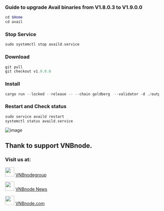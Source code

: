 ### Guide to upgrade Avail binaries from V1.8.0.3 to V1.9.0.0
```php
cd $Home
cd avail
```
### Stop Service
```php
sudo systemctl stop availd.service
```
### Download
```php
git pull
git checkout v1.9.0.0
```
### Install
```php
cargo run --locked --release -- --chain goldberg  --validator -d ./output
```
### Restart and Check status
```php
sudo service availd restart
systemctl status availd.service
```
![image](https://github.com/vnbnode/VNBnode-Guides/assets/128967122/90da0394-f17b-4ddf-9064-e73729e6cad7)

## Thank to support VNBnode.
### Visit us at:

<img src="https://user-images.githubusercontent.com/50621007/183283867-56b4d69f-bc6e-4939-b00a-72aa019d1aea.png" width="30"/> <a href="https://t.me/VNBnodegroup" target="_blank">VNBnodegroup</a>

<img src="https://user-images.githubusercontent.com/50621007/183283867-56b4d69f-bc6e-4939-b00a-72aa019d1aea.png" width="30"/> <a href="https://t.me/Vnbnode" target="_blank">VNBnode News</a>

<img src="https://github.com/vnbnode/binaries/blob/main/Logo/VNBnode.jpg" width="30"/> <a href="https://VNBnode.com" target="_blank">VNBnode.com</a>
